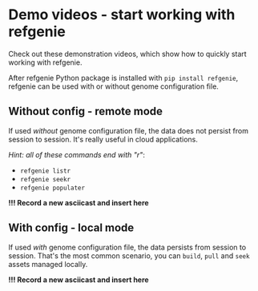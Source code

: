 # Demo videos - start working with refgenie

Check out these demonstration videos, which show how to quickly start working with refgenie. 

After refgenie Python package is installed with `pip install refgenie`, refgenie can be used with or without genome configuration file. 

## Without config - remote mode

If used *without* genome configuration file, the data does not persist from session to session. It's really useful in cloud applications.

*Hint: all of these commands end with "r"*:

- `refgenie listr`
- `refgenie seekr`
- `refgenie populater`

**!!! Record a new asciicast and insert here** 

<script id="asciicast-370411" src="https://asciinema.org/a/370411.js" async></script>

## With config - local mode

If used *with* genome configuration file, the data persists from session to session. That's the most common scenario, you can `build`, `pull` and `seek` assets managed locally.

**!!! Record a new asciicast and insert here** 

<script id="asciicast-370411" src="https://asciinema.org/a/370411.js" async></script>